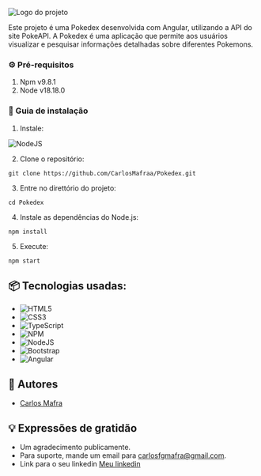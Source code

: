 ![Logo do projeto](src/assets/images/pokedex.png)

Este projeto é uma Pokedex desenvolvida com Angular, utilizando a API do site PokeAPI. A Pokedex é uma aplicação que permite aos usuários visualizar e pesquisar informações detalhadas sobre diferentes Pokemons.


### ⚙️ Pré-requisitos

1. Npm v9.8.1
2. Node v18.18.0


### 🔨 Guia de instalação

1. Instale: 

![NodeJS](https://img.shields.io/badge/node.js-6DA55F?style=for-the-badge&logo=node.js&logoColor=white)

2. Clone o repositório:
```
git clone https://github.com/CarlosMafraa/Pokedex.git
```
3. Entre no direttório do projeto:
```
cd Pokedex
```
4. Instale as dependências do Node.js:
```
npm install
```
5. Execute: 
```
npm start
```

## 📦 Tecnologias usadas:

* ![HTML5](https://img.shields.io/badge/html5-%23E34F26.svg?style=for-the-badge&logo=html5&logoColor=white)
* ![CSS3](https://img.shields.io/badge/css3-%231572B6.svg?style=for-the-badge&logo=css3&logoColor=white)
* ![TypeScript](https://img.shields.io/badge/typescript-%23007ACC.svg?style=for-the-badge&logo=typescript&logoColor=white)
* ![NPM](https://img.shields.io/badge/NPM-%23CB3837.svg?style=for-the-badge&logo=npm&logoColor=white)
* ![NodeJS](https://img.shields.io/badge/node.js-6DA55F?style=for-the-badge&logo=node.js&logoColor=white)
* ![Bootstrap](https://img.shields.io/badge/bootstrap-%238511FA.svg?style=for-the-badge&logo=bootstrap&logoColor=white)
* ![Angular](https://img.shields.io/badge/angular-%23DD0031.svg?style=for-the-badge&logo=angular&logoColor=white)
## 👷 Autores

* [Carlos Mafra](https://github.com/CarlosMafraa)

## 💡 Expressões de gratidão

* Um agradecimento publicamente.
* Para suporte, mande um email para carlosfgmafra@gmail.com.
* Link para o seu linkedin [Meu linkedin](https://www.linkedin.com/in/carlos-fabiano-gomes-mafra-2a269a20a/)

